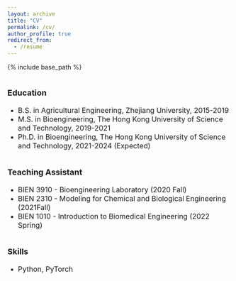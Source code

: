 ```yaml
---
layout: archive
title: "CV"
permalink: /cv/
author_profile: true
redirect_from:
  - /resume
---
```


{% include base_path %}

<b><font size=4>Education</font></b>  
======
* <font size=3>B.S. in Agricultural Engineering, Zhejiang University, 2015-2019 </font>
* <font size=3>M.S. in Bioengineering, The Hong Kong University of Science and Technology, 2019-2021</font>
* <font size=3>Ph.D. in Bioengineering, The Hong Kong University of Science and Technology, 2021-2024 (Expected)</font>

<b><font size=4>Teaching Assistant</font></b>  
======
* <font size=3>BIEN 3910 - Bioengineering Laboratory (2020 Fall)</font>
* <font size=3>BIEN 2310 - Modeling for Chemical and Biological Engineering (2021Fall)</font>
* <font size=3>BIEN 1010 - Introduction to Biomedical Engineering (2022 Spring)</font>


<b><font size=4>Skills</font></b>  
======
* <font size=3>Python, PyTorch</font>
